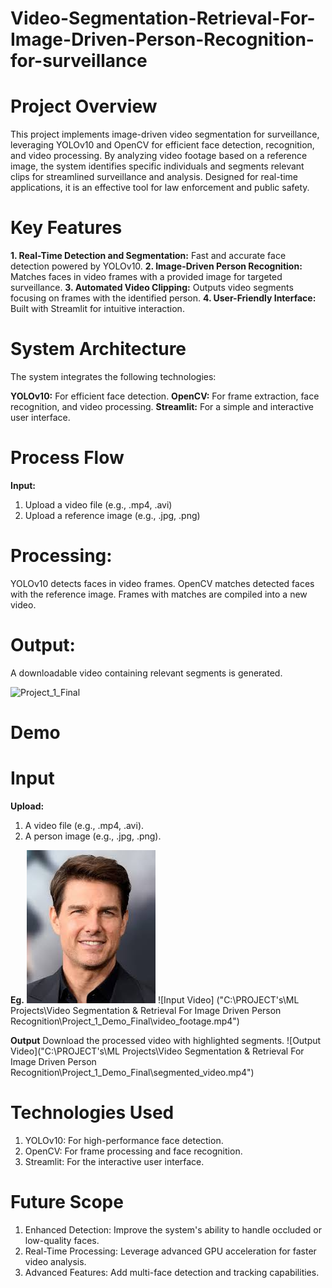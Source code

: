 # Video-Segmentation-Retrieval-For-Image-Driven-Person-Recognition-for-surveillance

# Project Overview
This project implements image-driven video segmentation for surveillance, leveraging YOLOv10 and OpenCV for efficient face detection, recognition, and video processing. By analyzing video footage based on a reference image, the system identifies specific individuals and segments relevant clips for streamlined surveillance and analysis. Designed for real-time applications, it is an effective tool for law enforcement and public safety.

# Key Features
**1. Real-Time Detection and Segmentation:** Fast and accurate face detection powered by YOLOv10.
**2. Image-Driven Person Recognition:** Matches faces in video frames with a provided image for targeted surveillance.
**3. Automated Video Clipping:** Outputs video segments focusing on frames with the identified person.
**4. User-Friendly Interface:** Built with Streamlit for intuitive interaction.

# System Architecture
The system integrates the following technologies:

**YOLOv10:** For efficient face detection.
**OpenCV:** For frame extraction, face recognition, and video processing.
**Streamlit:** For a simple and interactive user interface.

# Process Flow
**Input:**
1. Upload a video file (e.g., .mp4, .avi)
2. Upload a reference image (e.g., .jpg, .png)

# Processing:
YOLOv10 detects faces in video frames.
OpenCV matches detected faces with the reference image.
Frames with matches are compiled into a new video.

# Output:
A downloadable video containing relevant segments is generated.

![Project_1_Final](https://github.com/user-attachments/assets/b63a6504-38ee-42f4-8ea1-1c9461cdf0a9)

# Demo
# Input
**Upload:**
1. A video file (e.g., .mp4, .avi).
2. A person image (e.g., .jpg, .png).

**Eg.**
[![Input Image](https://github.com/dip2109/Video-Segmentation-Retrieval-For-Image-Driven-Person-Recognition-for-surveillance/blob/main/Tom_Cruise.jpg)]([https://example.com/full_image.jpg](https://github.com/dip2109/Video-Segmentation-Retrieval-For-Image-Driven-Person-Recognition-for-surveillance/blob/main/Tom_Cruise.jpg))
![Input Video] ("C:\PROJECT's\ML Projects\Video Segmentation & Retrieval For Image Driven Person Recognition\Project_1_Demo_Final\video_footage.mp4")

**Output**
Download the processed video with highlighted segments.
![Output Video]("C:\PROJECT's\ML Projects\Video Segmentation & Retrieval For Image Driven Person Recognition\Project_1_Demo_Final\segmented_video.mp4")


# Technologies Used
1. YOLOv10: For high-performance face detection.
2. OpenCV: For frame processing and face recognition.
3. Streamlit: For the interactive user interface.

# Future Scope
1. Enhanced Detection: Improve the system's ability to handle occluded or low-quality faces.
2. Real-Time Processing: Leverage advanced GPU acceleration for faster video analysis.
3. Advanced Features: Add multi-face detection and tracking capabilities.


